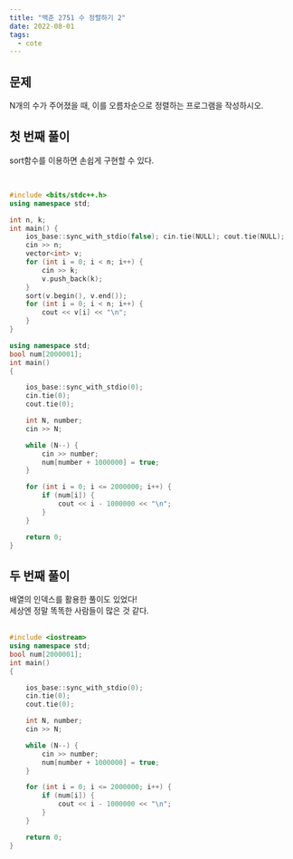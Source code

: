 ```yaml
---
title: "백준 2751 수 정렬하기 2"
date: 2022-08-01
tags:
  - cote
---
```


## 문제

N개의 수가 주어졌을 때, 이를 오름차순으로 정렬하는 프로그램을 작성하시오.
<br/>

## 첫 번째 풀이

sort함수를 이용하면 손쉽게 구현할 수 있다.

<br/>

```cpp
#include <bits/stdc++.h>
using namespace std;

int n, k;
int main() {
	ios_base::sync_with_stdio(false); cin.tie(NULL); cout.tie(NULL);
	cin >> n;
	vector<int> v;
	for (int i = 0; i < n; i++) {
		cin >> k;
		v.push_back(k);
	}
	sort(v.begin(), v.end());
	for (int i = 0; i < n; i++) {
		cout << v[i] << "\n";
	}
}
```

```cpp
using namespace std;
bool num[2000001];
int main()
{

    ios_base::sync_with_stdio(0);
    cin.tie(0);
    cout.tie(0);

    int N, number;
    cin >> N;

    while (N--) {
        cin >> number;
        num[number + 1000000] = true;
    }

    for (int i = 0; i <= 2000000; i++) {
        if (num[i]) {
            cout << i - 1000000 << "\n";
        }
    }

    return 0;
}
```

## 두 번째 풀이

배열의 인덱스를 활용한 풀이도 있었다! <br/>
세상엔 정말 똑똑한 사람들이 많은 것 같다. <br/><br/>

```cpp
#include <iostream>
using namespace std;
bool num[2000001];
int main()
{

    ios_base::sync_with_stdio(0);
    cin.tie(0);
    cout.tie(0);

    int N, number;
    cin >> N;

    while (N--) {
        cin >> number;
        num[number + 1000000] = true;
    }

    for (int i = 0; i <= 2000000; i++) {
        if (num[i]) {
            cout << i - 1000000 << "\n";
        }
    }

    return 0;
}
```
